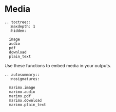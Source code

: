 # Media

```{eval-rst}
.. toctree::
  :maxdepth: 1
  :hidden:

  image
  audio
  pdf
  download
  plain_text
```

Use these functions to embed media in your outputs.

```{eval-rst}
.. autosummary::
  :nosignatures:

  marimo.image
  marimo.audio
  marimo.pdf
  marimo.download
  marimo.plain_text
```
